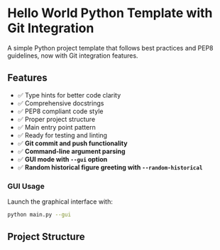# Hello World Python Template with Git Integration

A simple Python project template that follows best practices and PEP8 guidelines, now with Git integration features.

## Features

- ✅ Type hints for better code clarity
- ✅ Comprehensive docstrings
- ✅ PEP8 compliant code style
- ✅ Proper project structure
- ✅ Main entry point pattern
- ✅ Ready for testing and linting
- ✅ **Git commit and push functionality**
- ✅ **Command-line argument parsing**
- ✅ **GUI mode with `--gui` option**
- ✅ **Random historical figure greeting with `--random-historical`**

### GUI Usage

Launch the graphical interface with:

```bash
python main.py --gui
```

## Project Structure


